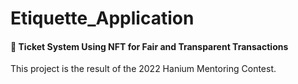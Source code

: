 # Etiquette_Application
#### :ticket: Ticket System Using NFT for Fair and Transparent Transactions
This project is the result of the 2022 Hanium Mentoring Contest.
